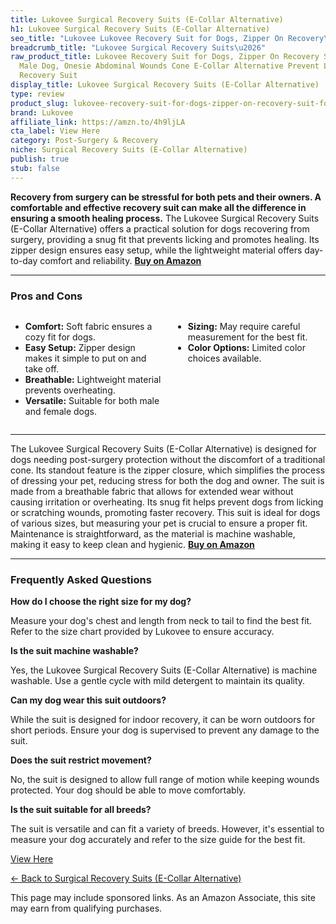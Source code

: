 ```yaml
---
title: Lukovee Surgical Recovery Suits (E-Collar Alternative)
h1: Lukovee Surgical Recovery Suits (E-Collar Alternative)
seo_title: "Lukovee Lukovee Recovery Suit for Dogs, Zipper On Recovery\u2026"
breadcrumb_title: "Lukovee Surgical Recovery Suits\u2026"
raw_product_title: Lukovee Recovery Suit for Dogs, Zipper On Recovery Suit for Female
  Male Dog, Onesie Abdominal Wounds Cone E-Collar Alternative Prevent Licking Spay
  Recovery Suit
display_title: Lukovee Surgical Recovery Suits (E-Collar Alternative)
type: review
product_slug: lukovee-recovery-suit-for-dogs-zipper-on-recovery-suit-for-female-male-a52017fb
brand: Lukovee
affiliate_link: https://amzn.to/4h9ljLA
cta_label: View Here
category: Post-Surgery & Recovery
niche: Surgical Recovery Suits (E-Collar Alternative)
publish: true
stub: false
---
```


<div id="intro" class="full-width">
  <p><strong>Recovery from surgery can be stressful for both pets and their owners. A comfortable and effective recovery suit can make all the difference in ensuring a smooth healing process.</strong> The Lukovee Surgical Recovery Suits (E-Collar Alternative) offers a practical solution for dogs recovering from surgery, providing a snug fit that prevents licking and promotes healing. Its zipper design ensures easy setup, while the lightweight material offers day-to-day comfort and reliability. <a href="https://amzn.to/4h9ljLA" rel="nofollow sponsored noopener" target="_blank"><strong>Buy on Amazon</strong></a></p>
</div>

<hr />
<h3 id="pros-cons">Pros and Cons</h3>
<div class="pc-grid" style="display:grid;grid-template-columns:1fr 1fr;gap:16px;">
  <ul>
    <li><strong>Comfort:</strong> Soft fabric ensures a cozy fit for dogs.</li>
    <li><strong>Easy Setup:</strong> Zipper design makes it simple to put on and take off.</li>
    <li><strong>Breathable:</strong> Lightweight material prevents overheating.</li>
    <li><strong>Versatile:</strong> Suitable for both male and female dogs.</li>
  </ul>
  <ul>
    <li><strong>Sizing:</strong> May require careful measurement for the best fit.</li>
    <li><strong>Color Options:</strong> Limited color choices available.</li>
  </ul>
</div>
<hr />

<div class="full-width">
  <p>The Lukovee Surgical Recovery Suits (E-Collar Alternative) is designed for dogs needing post-surgery protection without the discomfort of a traditional cone. Its standout feature is the zipper closure, which simplifies the process of dressing your pet, reducing stress for both the dog and owner. The suit is made from a breathable fabric that allows for extended wear without causing irritation or overheating. Its snug fit helps prevent dogs from licking or scratching wounds, promoting faster recovery. This suit is ideal for dogs of various sizes, but measuring your pet is crucial to ensure a proper fit. Maintenance is straightforward, as the material is machine washable, making it easy to keep clean and hygienic. <a href="https://amzn.to/4h9ljLA" rel="nofollow sponsored noopener" target="_blank"><strong>Buy on Amazon</strong></a></p>
</div>

<hr />
<h3 id="faqs">Frequently Asked Questions</h3>

<p><strong>How do I choose the right size for my dog?</strong></p>
<p>Measure your dog's chest and length from neck to tail to find the best fit. Refer to the size chart provided by Lukovee to ensure accuracy.</p>

<p><strong>Is the suit machine washable?</strong></p>
<p>Yes, the Lukovee Surgical Recovery Suits (E-Collar Alternative) is machine washable. Use a gentle cycle with mild detergent to maintain its quality.</p>

<p><strong>Can my dog wear this suit outdoors?</strong></p>
<p>While the suit is designed for indoor recovery, it can be worn outdoors for short periods. Ensure your dog is supervised to prevent any damage to the suit.</p>

<p><strong>Does the suit restrict movement?</strong></p>
<p>No, the suit is designed to allow full range of motion while keeping wounds protected. Your dog should be able to move comfortably.</p>

<p><strong>Is the suit suitable for all breeds?</strong></p>
<p>The suit is versatile and can fit a variety of breeds. However, it's essential to measure your dog accurately and refer to the size guide for the best fit.</p>
<p><a class="btn" href="https://amzn.to/4h9ljLA" target="_blank" rel="nofollow sponsored noopener">View Here</a></p>
<p><a href="/roundups/post-surgery-recovery/surgical-recovery-suits-e-collar-alternative-/">← Back to Surgical Recovery Suits (E-Collar Alternative)</a></p>
<aside class="disclosure">This page may include sponsored links. As an Amazon Associate, this site may earn from qualifying purchases.</aside>
